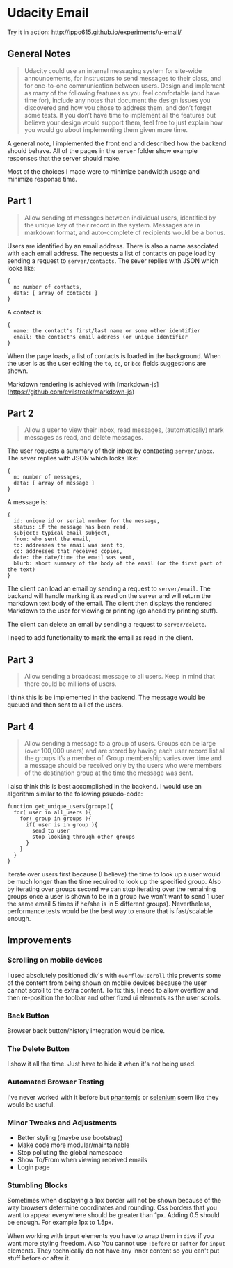 # Udacity Email

Try it in action: http://ippo615.github.io/experiments/u-email/

## General Notes

> Udacity could use an internal messaging system for site-wide announcements, for
> instructors to send messages to their class, and for one-to-one communication between
> users.  Design and implement as many of the following features as you feel comfortable
> (and have time for), include any notes that document the design issues you discovered
> and how you chose to address them, and don’t forget some tests.  If you don’t have
> time to implement all the features but believe your design would support them, feel
> free to just explain how you would go about implementing them given more time.

A general note, I implemented the front end and described how the backend should behave.
All of the pages in the `server` folder show example responses that the server should
make.

Most of the choices I made were to minimize bandwidth usage and minimize response time.

## Part 1

> Allow sending of messages between individual users, identified by the unique key of
> their record in the system. Messages are in markdown format, and auto-complete of
> recipients would be a bonus.

Users are identified by an email address. There is also a name associated with 
each email address. The requests a list of contacts on page load by sending a
request to `server/contacts`. The sever replies with JSON which looks like:

    {
      n: number of contacts,
      data: [ array of contacts ]
    }

A contact is:

    {
      name: the contact's first/last name or some other identifier
      email: the contact's email address (or unique identifier
    }

When the page loads, a list of contacts is loaded in the background. When the user is
as the user editing the `to`, `cc`, or `bcc` fields suggestions are shown. 

Markdown rendering is achieved with [markdown-js]
(https://github.com/evilstreak/markdown-js)

## Part 2

> Allow a user to view their inbox, read messages, (automatically) mark messages as
> read, and delete messages.

The user requests a summary of their inbox by contacting `server/inbox`. 
The sever replies with JSON which looks like:

    {
      n: number of messages,
      data: [ array of message ]
    }

A message is:

    {
      id: unique id or serial number for the message,
      status: if the message has been read,
      subject: typical email subject,
      from: who sent the email,
      to: addresses the email was sent to,
      cc: addresses that received copies,
      date: the date/time the email was sent,
      blurb: short summary of the body of the email (or the first part of the text)
    }

The client can load an email by sending a request to `server/email`. The backend
will handle marking it as read on the server and will return the markdown text
body of the email. The client then displays the rendered Markdown to the user for
viewing or printing (go ahead try printing stuff).

The client can delete an email by sending a request to `server/delete`.

I need to add functionality to mark the email as read in the client.

## Part 3

> Allow sending a broadcast message to all users.  Keep in mind that there could be
> millions of users.

I think this is be implemented in the backend. The message would be queued and then
sent to all of the users. 

## Part 4

> Allow sending a message to a group of users.  Groups can be large (over 100,000 users)
> and are stored by having each user record list all the groups it’s a member of.  Group
> membership varies over time and a message should be received only by the users who
> were members of the destination group at the time the message was sent.

I also think this is best accomplished in the backend. I would use an algorithm
similar to the following psuedo-code:

    function get_unique_users(groups){
      for( user in all_users ){
        for( group in groups ){
          if( user is in group ){
            send to user
            stop looking through other groups
          }
        }
      }
    }

Iterate over users first because (I believe) the time to look up a user would be
much longer than the time required to look up the specified group. Also by iterating
over groups second we can stop iterating over the remaining groups once a user is 
shown to be in a group (we won't want to send 1 user the same email 5 times if he/she
is in 5 different groups). Nevertheless, performance tests would be the best way to 
ensure that is fast/scalable enough.

## Improvements

### Scrolling on mobile devices

I used absolutely positioned div's with `overflow:scroll` this prevents some of the
content from being shown on mobile devices because the user cannot scroll to the 
extra content. To fix this, I need to allow overflow and then re-position the toolbar
and other fixed ui elements as the user scrolls.

### Back Button

Browser back button/history integration would be nice.

### The Delete Button

I show it all the time. Just have to hide it when it's not being used.

### Automated Browser Testing

I've never worked with it before but [phantomjs](http://phantomjs.org/) or
[selenium](http://docs.seleniumhq.org/) seem like they would be useful.

### Minor Tweaks and Adjustments

  - Better styling (maybe use bootstrap)
  - Make code more modular/maintainable
  - Stop polluting the global namespace
  - Show To/From when viewing received emails
  - Login page

### Stumbling Blocks

Sometimes when displaying a 1px border will not be shown because of the way browsers
determine coordinates and rounding. Css borders that you want to appear everywhere
should be greater than 1px. Adding 0.5 should be enough. For example 1px to 1.5px.

When working with `input` elements you have to wrap them in `div`s if you want 
more styling freedom. Also You cannot use `:before` or `:after` for `input`
elements. They technically do not have any inner content so you can't put stuff
before or after it.